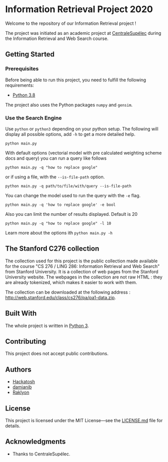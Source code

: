 # Information Retrieval Project 2020

Welcome to the repository of our Information Retrieval project !

The project was initiated as an academic project at [CentraleSupélec](https://www.centralesupelec.fr/)
during the Information Retrieval and Web Search course.

## Getting Started

### Prerequisites
Before being able to run this project, you need to fulfill the following
requirements:

* [Python 3.8](https://www.python.org/)

The project also uses the Python packages `numpy` and `gensim`.

### Use the Search Engine
Use `python` or `python3` depending on your python setup.
The following will display all possible options, add `-h` to get a more detailed help.

```shell
python main.py
```

With default options (vectorial model with pre calculated weighting scheme docs and query) you can run a query like follows

```shell
python main.py -q "how to replace google"
```

or if using a file, with the `--is-file-path` option.
```shell
python main.py -q path/to/file/with/query --is-file-path
```
You can change the model used to run the query with the `-e` flag.
```shell
python main.py -q 'how to replace google' -e bool
```
Also you can limit the number of results displayed. Default is 20
```shell
python main.py -q "how to replace google" -l 10
```
Learn more about the options ith `python main.py -h`

## The Stanford C276 collection

The collection used for this project is the public collection made available for the course
"CS 276 / LING 286: Information Retrieval and Web Search" from Stanford University.
It is a collection of web pages from the Stanford University website.
The webpages in the collection are not raw HTML : they are already tokenized, which makes it easier to work with them.

The collection can be downloaded at the following address : http://web.stanford.edu/class/cs276/pa/pa1-data.zip.

## Built With
The whole project is written in [Python 3](https://www.python.org/).

## Contributing
This project does not accept public contributions.

## Authors
* [Hackatosh](https://github.com/Hackatosh)
* [damianib](https://github.com/damianib)
* [Raklyon](https://github.com/Raklyon)

## License
This project is licensed under the MIT License—see the [LICENSE.md](LICENSE.md) file for details.

## Acknowledgments
* Thanks to CentraleSupélec.
